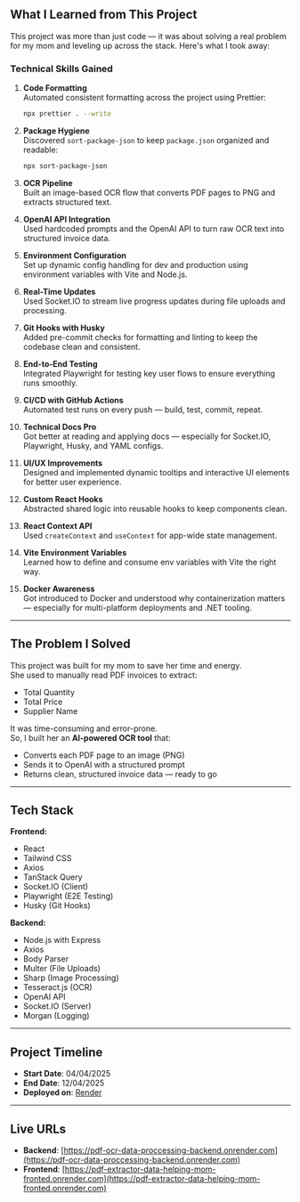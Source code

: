 ## What I Learned from This Project

This project was more than just code — it was about solving a real problem for my mom and leveling up across the stack. Here's what I took away:

### Technical Skills Gained

1. **Code Formatting**  
   Automated consistent formatting across the project using Prettier:  
   ```bash
   npx prettier . --write
   ```

2. **Package Hygiene**  
   Discovered `sort-package-json` to keep `package.json` organized and readable:  
   ```bash
   npx sort-package-json
   ```

3. **OCR Pipeline**  
   Built an image-based OCR flow that converts PDF pages to PNG and extracts structured text.

4. **OpenAI API Integration**  
   Used hardcoded prompts and the OpenAI API to turn raw OCR text into structured invoice data.

5. **Environment Configuration**  
   Set up dynamic config handling for dev and production using environment variables with Vite and Node.js.

6. **Real-Time Updates**  
   Used Socket.IO to stream live progress updates during file uploads and processing.

7. **Git Hooks with Husky**  
   Added pre-commit checks for formatting and linting to keep the codebase clean and consistent.

8. **End-to-End Testing**  
   Integrated Playwright for testing key user flows to ensure everything runs smoothly.

9. **CI/CD with GitHub Actions**  
   Automated test runs on every push — build, test, commit, repeat.

10. **Technical Docs Pro**  
   Got better at reading and applying docs — especially for Socket.IO, Playwright, Husky, and YAML configs.

11. **UI/UX Improvements**  
   Designed and implemented dynamic tooltips and interactive UI elements for better user experience.

12. **Custom React Hooks**  
   Abstracted shared logic into reusable hooks to keep components clean.

13. **React Context API**  
   Used `createContext` and `useContext` for app-wide state management.

14. **Vite Environment Variables**  
   Learned how to define and consume env variables with Vite the right way.

15. **Docker Awareness**  
   Got introduced to Docker and understood why containerization matters — especially for multi-platform deployments and .NET tooling.

---

## The Problem I Solved

This project was built for my mom to save her time and energy.  
She used to manually read PDF invoices to extract:
- Total Quantity  
- Total Price  
- Supplier Name  

It was time-consuming and error-prone.  
So, I built her an **AI-powered OCR tool** that:
- Converts each PDF page to an image (PNG)
- Sends it to OpenAI with a structured prompt
- Returns clean, structured invoice data — ready to go

---

## Tech Stack

**Frontend:**
- React  
- Tailwind CSS  
- Axios  
- TanStack Query  
- Socket.IO (Client)  
- Playwright (E2E Testing)  
- Husky (Git Hooks)

**Backend:**
- Node.js with Express  
- Axios  
- Body Parser  
- Multer (File Uploads)  
- Sharp (Image Processing)  
- Tesseract.js (OCR)  
- OpenAI API  
- Socket.IO (Server)  
- Morgan (Logging)

---

## Project Timeline

- **Start Date**: 04/04/2025  
- **End Date**: 12/04/2025  
- **Deployed on**: [Render](https://render.com)

---

## Live URLs

- **Backend**: [https://pdf-ocr-data-proccessing-backend.onrender.com](https://pdf-ocr-data-proccessing-backend.onrender.com)  
- **Frontend**: [https://pdf-extractor-data-helping-mom-fronted.onrender.com](https://pdf-extractor-data-helping-mom-fronted.onrender.com)
